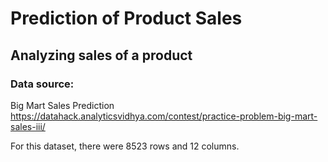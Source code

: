 # Prediction of Product Sales

## Analyzing sales of a product

### Data source:
Big Mart Sales Prediction https://datahack.analyticsvidhya.com/contest/practice-problem-big-mart-sales-iii/

For this dataset, there were 8523 rows and 12 columns.
